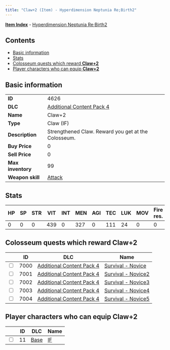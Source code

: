 ```yaml
---
title: "Claw+2 (Item) - Hyperdimension Neptunia Re;Birth2"
---
```


[**Item Index**](/neptunia/rb2/item/index.html) - [Hyperdimension Neptunia Re;Birth2](/neptunia/rb2)

## Contents

- [Basic information](#basic-information)
- [Stats](#stats)
- [Colosseum quests which reward **Claw+2**](#colosseum-quests-which-reward-claw-2)
- [Player characters who can equip **Claw+2**](#player-characters-who-can-equip-claw-2)

## Basic information

|   |   |
| -- | -- |
| **ID** | 4626 |
| **DLC** | [Additional Content Pack 4](/neptunia/rb2/dlc/12-pack4.html) |
| **Name** | Claw+2 |
| **Type** | Claw (IF) |
| **Description** | Strengthened Claw. Reward you get at the Colosseum. |
| **Buy Price** | 0 |
| **Sell Price** | 0 |
| **Max inventory** | 99 |
| **Weapon skill** | [Attack](/neptunia/rb2/skill/0-1701-attack.html) |

## Stats

| HP | SP | STR | VIT | INT | MEN | AGI | TEC | LUK | MOV | Fire res. | Ice res. | Wind res. | Lightning res. |
| -- | -- | --- | --- | --- | --- | --- | --- | --- | --- | --------- | -------- | --------- | -------------- |
| 0 | 0 | 0 | 439 | 0 | 327 | 0 | 111 | 24 | 0 | 0 | 0 | 0 | 0 |

## Colosseum quests which reward **Claw+2**

|    | ID | DLC | Name |
| -- | -- | --- | ---- |
| <input type="checkbox" id="rb2-colosseum-12-7000" class="trackbox" /> | 7000 | [Additional Content Pack 4](/neptunia/rb2/dlc/12-pack4.html) | [Survival - Novice](/neptunia/rb2/colosseum/12-7000-survival-novice.html) |
| <input type="checkbox" id="rb2-colosseum-12-7001" class="trackbox" /> | 7001 | [Additional Content Pack 4](/neptunia/rb2/dlc/12-pack4.html) | [Survival - Novice2](/neptunia/rb2/colosseum/12-7001-survival-novice2.html) |
| <input type="checkbox" id="rb2-colosseum-12-7002" class="trackbox" /> | 7002 | [Additional Content Pack 4](/neptunia/rb2/dlc/12-pack4.html) | [Survival - Novice3](/neptunia/rb2/colosseum/12-7002-survival-novice3.html) |
| <input type="checkbox" id="rb2-colosseum-12-7003" class="trackbox" /> | 7003 | [Additional Content Pack 4](/neptunia/rb2/dlc/12-pack4.html) | [Survival - Novice4](/neptunia/rb2/colosseum/12-7003-survival-novice4.html) |
| <input type="checkbox" id="rb2-colosseum-12-7004" class="trackbox" /> | 7004 | [Additional Content Pack 4](/neptunia/rb2/dlc/12-pack4.html) | [Survival - Novice5](/neptunia/rb2/colosseum/12-7004-survival-novice5.html) |

## Player characters who can equip **Claw+2**

|    | ID | DLC | Name |
| -- | -- | --- | ---- |
| <input type="checkbox" id="rb2-player-0-11" class="trackbox" /> | 11 | [Base](/neptunia/rb2/dlc/0-base.html) | [IF](/neptunia/rb2/player/0-11-if.html) |